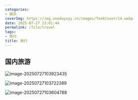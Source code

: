 ```yaml
---
categories:
- 娱乐
coverImg: https://img.onedayxyy.cn/images/TeekCover/14.webp
date: 2025-07-27 23:01:44
permalink: /file/travel
tags:
- 旅行
title: 旅行
---
```

## 国内旅游

![image-20250727103923435](https://img.onedayxyy.cn/images/image-20250727103923435.png)

![image-20250727103722389](https://img.onedayxyy.cn/images/image-20250727103722389.png)

![image-20250727103604788](https://img.onedayxyy.cn/images/image-20250727103604788.png)
